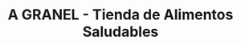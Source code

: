 ---
title: "A GRANEL - Tienda de Alimentos Saludables"
url: /bella-vista/a-granel-tienda-de-alimentos-saludables/
shop: alimentación sana
---